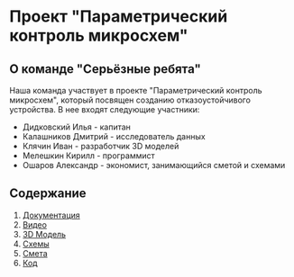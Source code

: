 # Проект "Параметрический контроль микросхем"

## О команде "Серьёзные ребята"
Наша команда участвует в проекте "Параметрический контроль микросхем", который посвящен созданию отказоустойчивого устройства. В нее входят следующие участники:
- Дидковский Илья - капитан
- Калашников Дмитрий - исследователь данных
- Клячин Иван - разработчик 3D моделей
- Мелешкин Кирилл - программист
- Ошаров Александр - экономист, занимающийся сметой и схемами

## Содержание

1. [Документация](https://github.com/AlexanderOsharov/PredProf-2024-/tree/main/documentation)
2. [Видео](https://github.com/AlexanderOsharov/PredProf-2024-/tree/main/video)
3. [3D Модель](https://github.com/AlexanderOsharov/PredProf-2024-/tree/main/3d_model)
4. [Схемы](https://github.com/AlexanderOsharov/PredProf-2024-/tree/main/schemes)
5. [Смета](https://github.com/AlexanderOsharov/PredProf-2024-/tree/main/estimates)
6. [Код](https://github.com/AlexanderOsharov/PredProf-2024/tree/main/code)

